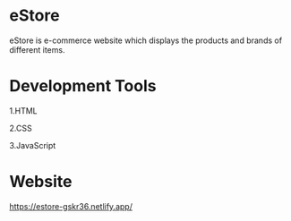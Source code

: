 # eStore

eStore is e-commerce website which displays the products and brands of different items.

# Development Tools

1.HTML

2.CSS

3.JavaScript


# Website

https://estore-gskr36.netlify.app/
